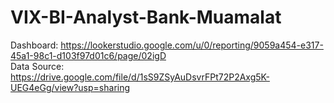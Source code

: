 # VIX-BI-Analyst-Bank-Muamalat

Dashboard: https://lookerstudio.google.com/u/0/reporting/9059a454-e317-45a1-98c1-d103f97d01c6/page/02igD <br/>
Data Source: https://drive.google.com/file/d/1sS9ZSyAuDsvrFPt72P2Axg5K-UEG4eGg/view?usp=sharing
